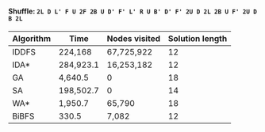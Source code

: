 #### Shuffle: `2L D L' F U 2F 2B U D' F' L' R U B' D' F' 2U D 2L 2B U F' 2U D B 2L`
| Algorithm | Time | Nodes visited | Solution length |
| ----- | ----- | ----- | ----- |
| IDDFS | 224,168 | 67,725,922 | 12 |
| IDA* | 284,923.1 | 16,253,182 | 12 |
| GA | 4,640.5 | 0 | 18 |
| SA | 198,502.7 | 0 | 14 |
| WA* | 1,950.7 | 65,790 | 18 |
| BiBFS | 330.5 | 7,082 | 12 |